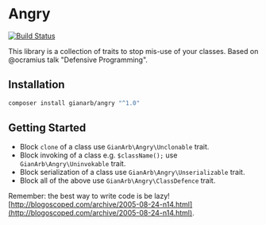Angry
=====

[![Build Status](https://travis-ci.com/gianarb/angry.svg?branch=master)](https://travis-ci.com/gianarb/angry)

This library is a collection of traits to stop mis-use of your classes.
Based on @ocramius talk "Defensive Programming".


Installation
------------

```bash
composer install gianarb/angry "^1.0"
```


Getting Started
---------------

* Block `clone` of a class use `GianArb\Angry\Unclonable` trait.
* Block invoking of a class e.g. `$className();` use `GianArb\Angry\Uninvokable` trait.
* Block serialization of a class use `GianArb\Angry\Unserializable` trait.
* Block all of the above use `GianArb\Angry\ClassDefence` trait.

Remember: the best way to write code is be lazy!
[http://blogoscoped.com/archive/2005-08-24-n14.html](http://blogoscoped.com/archive/2005-08-24-n14.html).
